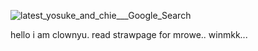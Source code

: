 ![latest_yosuke_and_chie___Google_Search](https://github.com/user-attachments/assets/768ad7ef-16d3-4167-81d5-e0b7d90b0b0c)

hello i am clownyu. read strawpage for mrowe.. winmkk...
